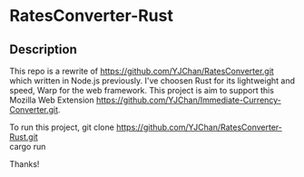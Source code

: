 # RatesConverter-Rust

## Description
This repo is a rewrite of https://github.com/YJChan/RatesConverter.git which written in Node.js previously.
I've choosen Rust for its lightweight and speed, Warp for the web framework. 
This project is aim to support this Mozilla Web Extension https://github.com/YJChan/Immediate-Currency-Converter.git.

To run this project,
git clone https://github.com/YJChan/RatesConverter-Rust.git
<br>
cargo run
<br>

Thanks!
